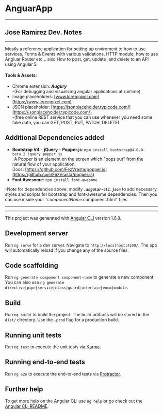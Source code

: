 # AnguarApp

---
## Jose Ramirez Dev. Notes
---
Mostly a reference application for setting up enviroment to how to use services, Forms & Events with various validations, HTTP module, how to use Angluar Router etc... also How to post, get, update ,and delete to an API using Angular 5.<br>

#### Tools & Assets:

* Chrome extension: <i><strong> Augury</strong></i> <br> 
-(For debugging and visualizing angular applications at runtime) <br>
* Image placeholders: [www.lorempixel.com](https://www.lorempixel.com)<br>
* JSON placeholder: [https://jsonplaceholder.typicode.com/](https://jsonplaceholder.typicode.com/)<br>
-(free online REST service that you can use whenever you need some fake data, you can GET, POST, PUT, PATCH, DELETE)<br>


## Additional Dependencies added
* <strong>Bootstrap V4</strong> - <strong>jQuery</strong> - <strong>Popper.js</strong>: `npm install bootstrap@4.0.0-beta.2 jquery popper.js` <br>
-A Popper is an element on the screen which "pops out" from the natural flow of your application.<br>Docs: [https://github.com/FezVrasta/popper.js](https://github.com/FezVrasta/popper.js) <br>
* <strong>Font Awesome</strong>: `npm install font-awesome` <br>

-Note for dependencies above: modify <i><strong>`.angular-cli.json`</strong></i> to add necessary styles and scripts for bootstrap and font-awesome dependencies. Then you can use inside your "<i>componentName</i>.component.html" files. <br>	

---
---

This project was generated with [Angular CLI](https://github.com/angular/angular-cli) version 1.6.8.

## Development server

Run `ng serve` for a dev server. Navigate to `http://localhost:4200/`. The app will automatically reload if you change any of the source files.

## Code scaffolding

Run `ng generate component component-name` to generate a new component. You can also use `ng generate directive|pipe|service|class|guard|interface|enum|module`.

## Build

Run `ng build` to build the project. The build artifacts will be stored in the `dist/` directory. Use the `-prod` flag for a production build.

## Running unit tests

Run `ng test` to execute the unit tests via [Karma](https://karma-runner.github.io).

## Running end-to-end tests

Run `ng e2e` to execute the end-to-end tests via [Protractor](http://www.protractortest.org/).

## Further help

To get more help on the Angular CLI use `ng help` or go check out the [Angular CLI README](https://github.com/angular/angular-cli/blob/master/README.md).

